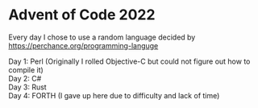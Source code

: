 # Advent of Code 2022

Every day I chose to use a random language decided by https://perchance.org/programming-languge <br>

Day 1: Perl (Originally I rolled Objective-C but could not figure out how to compile it) <br>
Day 2: C# <br>
Day 3: Rust <br>
Day 4: FORTH (I gave up here due to difficulty and lack of time)
